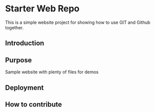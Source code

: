 # Starter Web Repo

This is a simple website project for showing how to use GIT and Github together.

## Introduction


## Purpose

Sample website with plenty of files for demos

## Deployment

## How to contribute